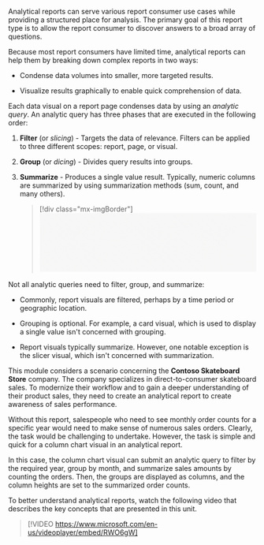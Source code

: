 Analytical reports can serve various report consumer use cases while providing a structured place for analysis. The primary goal of this report type is to allow the report consumer to discover answers to a broad array of questions.

Because most report consumers have limited time, analytical reports can help them by breaking down complex reports in two ways:

- Condense data volumes into smaller, more targeted results.

- Visualize results graphically to enable quick comprehension of data.

Each data visual on a report page condenses data by using an *analytic query*. An analytic query has three phases that are executed in the following order:

1. **Filter** (or *slicing*) - Targets the data of relevance. Filters can be applied to three different scopes: report, page, or visual.

1. **Group** (or *dicing*) - Divides query results into groups.

1. **Summarize** - Produces a single value result. Typically, numeric columns are summarized by using summarization methods (sum, count, and many others).

    > [!div class="mx-imgBorder"]
    > [![An animation shows the sequence of the filter, group and summarize query phases.](../media/1-filter-group-summarize.gif)](../media/1-filter-group-summarize.gif#lightbox)

Not all analytic queries need to filter, group, and summarize:

- Commonly, report visuals are filtered, perhaps by a time period or geographic location.

- Grouping is optional. For example, a card visual, which is used to display a single value isn't concerned with grouping.

- Report visuals typically summarize. However, one notable exception is the slicer visual, which isn't concerned with summarization.

This module considers a scenario concerning the **Contoso Skateboard Store** company. The company specializes in direct-to-consumer skateboard sales. To modernize their workflow and to gain a deeper understanding of their product sales, they need to create an analytical report to create awareness of sales performance.

Without this report, salespeople who need to see monthly order counts for a specific year would need to make sense of numerous sales orders. Clearly, the task would be challenging to undertake. However, the task is simple and quick for a column chart visual in an analytical report.

In this case, the column chart visual can submit an analytic query to filter by the required year, group by month, and summarize sales amounts by counting the orders. Then, the groups are displayed as columns, and the column heights are set to the summarized order counts.

To better understand analytical reports, watch the following video that describes the key concepts that are presented in this unit.

> [!VIDEO https://www.microsoft.com/en-us/videoplayer/embed/RWO6gW]
